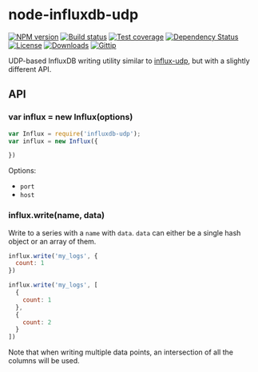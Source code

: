 
# node-influxdb-udp

[![NPM version][npm-image]][npm-url]
[![Build status][travis-image]][travis-url]
[![Test coverage][coveralls-image]][coveralls-url]
[![Dependency Status][david-image]][david-url]
[![License][license-image]][license-url]
[![Downloads][downloads-image]][downloads-url]
[![Gittip][gittip-image]][gittip-url]

UDP-based InfluxDB writing utility similar to [influx-udp](https://www.npmjs.com/package/influx-udp),
but with a slightly different API.

## API

### var influx = new Influx(options)

```js
var Influx = require('influxdb-udp');
var influx = new Influx({

})
```

Options:

- `port`
- `host`

### influx.write(name, data)

Write to a series with a `name` with `data`.
`data` can either be a single hash object or an array of them.

```js
influx.write('my_logs', {
  count: 1
})

influx.write('my_logs', [
  {
    count: 1
  },
  {
    count: 2
  }
])
```

Note that when writing multiple data points,
an intersection of all the columns will be used.

[gitter-image]: https://badges.gitter.im/jonathanong/node-influxdb-udp.png
[gitter-url]: https://gitter.im/jonathanong/node-influxdb-udp
[npm-image]: https://img.shields.io/npm/v/influxdb-udp.svg?style=flat-square
[npm-url]: https://npmjs.org/package/influxdb-udp
[github-tag]: http://img.shields.io/github/tag/jonathanong/node-influxdb-udp.svg?style=flat-square
[github-url]: https://github.com/jonathanong/node-influxdb-udp/tags
[travis-image]: https://img.shields.io/travis/jonathanong/node-influxdb-udp.svg?style=flat-square
[travis-url]: https://travis-ci.org/jonathanong/node-influxdb-udp
[coveralls-image]: https://img.shields.io/coveralls/jonathanong/node-influxdb-udp.svg?style=flat-square
[coveralls-url]: https://coveralls.io/r/jonathanong/node-influxdb-udp
[david-image]: http://img.shields.io/david/jonathanong/node-influxdb-udp.svg?style=flat-square
[david-url]: https://david-dm.org/jonathanong/node-influxdb-udp
[license-image]: http://img.shields.io/npm/l/influxdb-udp.svg?style=flat-square
[license-url]: LICENSE
[downloads-image]: http://img.shields.io/npm/dm/influxdb-udp.svg?style=flat-square
[downloads-url]: https://npmjs.org/package/influxdb-udp
[gittip-image]: https://img.shields.io/gratipay/jonathanong.svg?style=flat-square
[gittip-url]: https://gratipay.com/jonathanong/
